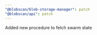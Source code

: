 ```yaml
---
"@blobscan/blob-storage-manager": patch
"@blobscan/api": patch
---
```


Added new procedure to fetch swarm state
